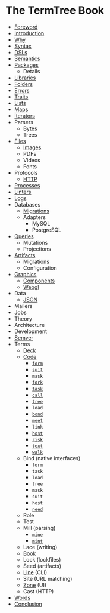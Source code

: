 # The TermTree Book

- [Foreword](foreword.md)
- [Introduction](introduction.md)
- [Why](why.md)
- [Syntax](syntax.md)
- [DSLs](dsls.md)
- [Semantics](semantics.md)
- [Packages](packages.md)
  - Details
- [Libraries](libraries.md)
- [Folders](folders.md)
- [Errors](errors.md)
- [Traits](traits.md)
- [Lists](lists.md)
- [Maps](maps.md)
- [Iterators](iterators.md)
- Parsers
  - [Bytes](parsers/bytes.md)
  - Trees
- [Files](files.md)
  - [Images](files/images.md)
  - PDFs
  - Videos
  - Fonts
- Protocols
  - [HTTP](protocols/http.md)
- [Processes](processes.md)
- [Linters](linters.md)
- [Logs](logs.md)
- Databases
  - [Migrations](databases/migrations.md)
  - Adapters
    - MySQL
    - PostgreSQL
- [Queries](queries.md)
  - Mutations
  - Projections
- [Artifacts](artifacts.md)
  - Migrations
  - Configuration
- [Graphics](graphics.md)
  - [Components](graphics/components.md)
  - [Webgl](graphics/webgl.md)
- Data
  - [JSON](data/json.md)
- Mailers
- Jobs
- Theory
- Architecture
- Development
- [Semver](semver.md)
- Terms
  - [Deck](terms/deck.md)
  - [Code](terms/code.md)
    - [`form`](terms/code/form.md)
    - [`suit`](terms/code/suit.md)
    - `mask`
    - [`fork`](terms/code/fork.md)
    - [`task`](terms/code/task.md)
    - [`call`](terms/code/call.md)
    - [`tree`](terms/code/tree.md)
    - `load`
    - [`bond`](terms/code/bond.md)
    - [`meet`](terms/code/meet.md)
    - `link`
    - [`host`](terms/code/host.md)
    - [`risk`](terms/code/risk.md)
    - [`text`](terms/code/text.md)
    - [`walk`](terms/code/walk.md)
  - Bind (native interfaces)
    - `form`
    - `task`
    - `load`
    - `tree`
    - `mask`
    - `suit`
    - `host`
    - [`need`](terms/code/need.md)
  - Role
  - Test
  - Mill (parsing)
    - [`mine`](terms/mill/mine.md)
    - [`mint`](terms/mill/mint.md)
  - Lace (writing)
  - [Book](terms/book.md)
  - Lock (lockfiles)
  - Seed (artifacts)
  - [Line](terms/line.md) (CLI)
  - Site (URL matching)
  - [Zone](terms/zone.md) (UI)
  - Cast (HTTP)
- [Words](words.md)
- [Conclusion](conclusion.md)
